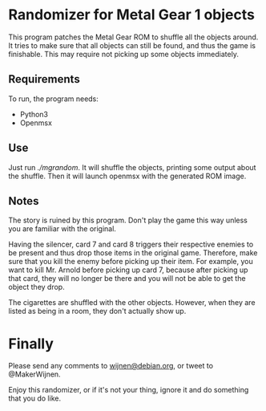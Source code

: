 # Randomizer for Metal Gear 1 objects
This program patches the Metal Gear ROM to shuffle all the objects around.  It
tries to make sure that all objects can still be found, and thus the game is
finishable.  This may require not picking up some objects immediately.

## Requirements
To run, the program needs:

- Python3
- Openmsx

## Use
Just run _./mgrandom_.  It will shuffle the objects, printing some output about
the shuffle.  Then it will launch openmsx with the generated ROM image.

## Notes
The story is ruined by this program.  Don't play the game this way unless you
are familiar with the original.

Having the silencer, card 7 and card 8 triggers their respective enemies to be
present and thus drop those items in the original game.  Therefore, make sure
that you kill the enemy before picking up their item.  For example, you want to
kill Mr. Arnold before picking up card 7, because after picking up that card,
they will no longer be there and you will not be able to get the object they
drop.

The cigarettes are shuffled with the other objects.  However, when they are
listed as being in a room, they don't actually show up.

# Finally
Please send any comments to [wijnen@debian.org](mailto:wijnen@debian.org), or
tweet to @MakerWijnen.

Enjoy this randomizer, or if it's not your thing, ignore it and do something
that you do like.
